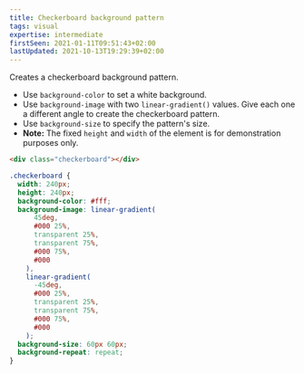 ```yaml
---
title: Checkerboard background pattern
tags: visual
expertise: intermediate
firstSeen: 2021-01-11T09:51:43+02:00
lastUpdated: 2021-10-13T19:29:39+02:00
---
```


Creates a checkerboard background pattern.

- Use `background-color` to set a white background.
- Use `background-image` with two `linear-gradient()` values. Give each one a different angle to create the checkerboard pattern.
- Use `background-size` to specify the pattern's size.
- **Note:** The fixed `height` and `width` of the element is for demonstration purposes only.

```html
<div class="checkerboard"></div>
```

```css
.checkerboard {
  width: 240px;
  height: 240px;
  background-color: #fff;
  background-image: linear-gradient(
      45deg,
      #000 25%,
      transparent 25%,
      transparent 75%,
      #000 75%,
      #000
    ),
    linear-gradient(
      -45deg,
      #000 25%,
      transparent 25%,
      transparent 75%,
      #000 75%,
      #000
    );
  background-size: 60px 60px;
  background-repeat: repeat;
}
```
